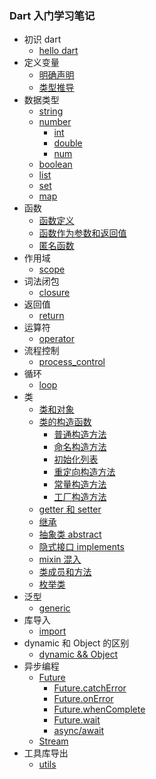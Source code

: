 ### Dart 入门学习笔记

- 初识 dart
  - [hello dart](./01__hello_dart/)
- 定义变量
  - [明确声明](./02__define_variable/2_1_define_variable.dart)
  - [类型推导](./02__define_variable/2_2_define_variable.dart)
- 数据类型
  - [string](./03__string/)
  - [number](./04__number/)
    - [int](./04__number/4_number.dart)
    - [double](./04__number/4_number.dart)
    - [num](./04__number/4_number.dart)
  - [boolean](./05__boolean/)
  - [list](./06__list/)
  - [set](./07__set/)
  - [map](./08__map/)
- 函数
  - [函数定义](./09__function/9_1_function.dart)
  - [函数作为参数和返回值](./09__function/9_2_function.dart)
  - [匿名函数](./09__function/9_3_function.dart)
- 作用域
  - [scope](./10__scope/)
- 词法闭包
  - [closure](./11__closure/)
- 返回值
  - [return](./12__return/)
- 运算符
  - [operator](./13__operator/)
- 流程控制
  - [process_control](./14__process_control/)
- 循环
  - [loop](./15__loop/)
- 类
  - [类和对象](./16__class/16_1_class.dart)
  - [类的构造函数](./16__class/16_2_class.dart)
    - [普通构造方法](./16__class/16_2_class.dart)
    - [命名构造方法](./16__class/16_3_class.dart)
    - [初始化列表](./16__class/16_4_class.dart)
    - [重定向构造方法](./16__class/16_5_class.dart)
    - [常量构造方法](./16__class/16_6_class.dart)
    - [工厂构造方法](./16__class/16_7_class.dart)
  - [getter 和 setter](./16__class/16_8_class.dart)
  - [继承](./16__class/16_9_class.dart)
  - [抽象类 abstract](./16__class/16_10_class.dart)
  - [隐式接口 implements](./16__class/16_11_class.dart)
  - [mixin 混入](./16__class/16_12_class.dart)
  - [类成员和方法](./16__class/16_13_class.dart)
  - [枚举类](./16__class/16_14_class.dart)
- 泛型
  - [generic](./17__generic/)
- 库导入
  - [import](./18__import/)
- dynamic 和 Object 的区别
  - [dynamic && Object](./19__dynamic&&Object/)
- 异步编程
  - [Future](./20__future/20_1_future.dart)
    - [Future.catchError](./20__future/20_2_future.dart)
    - [Future.onError](./20__future/20_3_future.dart)
    - [Future.whenComplete](./20__future/20_4_future.dart)
    - [Future.wait](./20__future/20_5_future.dart)
    - [async/await](./20__future/20_6_future.dart)
  - [Stream](./21__stream/21_stream.dart)
- 工具库导出
  - [utils](./22__utils/utils.dart)
